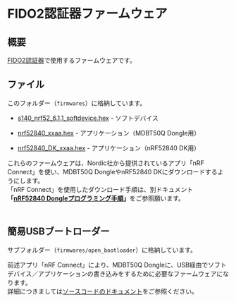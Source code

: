 # FIDO2認証器ファームウェア

## 概要
[FIDO2認証器](../README.md)で使用するファームウェアです。

## ファイル

このフォルダー（`firmwares`）に格納しています。

- [s140_nrf52_6.1.1_softdevice.hex](s140_nrf52_6.1.1_softdevice.hex) - ソフトデバイス

- [nrf52840_xxaa.hex](nrf52840_xxaa.hex) - アプリケーション（MDBT50Q Dongle用）

- [nrf52840_DK_xxaa.hex](nrf52840_DK_xxaa.hex) - アプリケーション（nRF52840 DK用）

これらのファームウェアは、Nordic社から提供されているアプリ「nRF Connect」を使い、MDBT50Q DongleやnRF52840 DKにダウンロードするようにします。<br>
「nRF Connect」を使用したダウンロード手順は、別ドキュメント<b>「[nRF52840 Dongleプログラミング手順](../../Development/nRF52840/NRFCONNECTINST.md)」</b>をご参照願います。<br>
　
## 簡易USBブートローダー

サブフォルダー（`firmwares/open_bootloader`）に格納しています。

前述アプリ「nRF Connect」により、MDBT50Q Dongleに、USB経由でソフトデバイス／アプリケーションの書き込みをするために必要なファームウェアになります。<br>
詳細につきましては[ソースコードのドキュメント](../../nRF5_SDK_v15.3.0/examples/dfu/README.md)をご参照ください。
